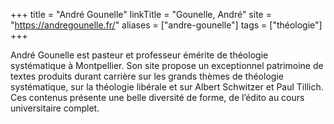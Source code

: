 +++
title = "André Gounelle"
linkTitle = "Gounelle, André"
site = "https://andregounelle.fr/"
aliases = ["andre-gounelle"]
tags = ["théologie"]
+++

André Gounelle est pasteur et professeur émérite de théologie systématique à Montpellier. Son site propose un exceptionnel patrimoine de textes produits durant carrière sur les grands thèmes de théologie systématique, sur la théologie libérale et sur Albert Schwitzer et Paul Tillich. Ces contenus présente une belle diversité de forme, de l’édito au cours universitaire complet.
